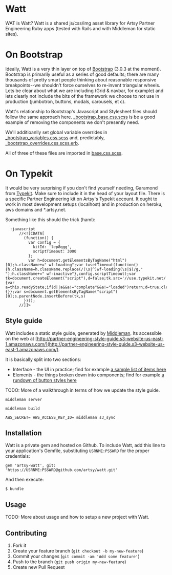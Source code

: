 # Watt

WAT is Watt?  Watt is a shared js/css/img asset library for Artsy Partner Engineering Ruby apps (tested with Rails and with Middleman for static sites).

# On Bootstrap

Ideally, Watt is a very thin layer on top of [Bootstrap](http://getbootstrap.com/) (3.0.3 at the moment). Bootstrap is primarily useful as a series of good defaults; there are many thousands of pretty smart people thinking about reasonable responsive breakpoints--we shouldn't force ourselves to re-invent triangular wheels. Lets be clear about what we are including (Grid &amp; navbar, for example) and lets clearly not include the bits of the framework we choose to not use in production (jumbotron, buttons, modals, carousels, et c).

Watt's relationship to Bootstrap's Javascript and Stylesheet files should follow the same approach here. [_bootstrap_base.css.scss](https://github.com/dylanfareed/watt/blob/with-bootstrap-and-middleman/vendor/assets/stylesheets/watt/_bootstrap_base.css.scss) is be a good example of removing the components we don't presently need.

We'll additioanlly set global variable overrides in [_bootstrap_variables.css.scss](https://github.com/dylanfareed/watt/blob/with-bootstrap-and-middleman/vendor/assets/stylesheets/watt/_bootstrap_variables.css.scss) and, predictably, [_bootstrap_overrides.css.scss.erb](https://github.com/dylanfareed/watt/blob/with-bootstrap-and-middleman/vendor/assets/stylesheets/watt/_bootstrap_overrides.css.scss.erb).

All of three of these files are imported in [base.css.scss](https://github.com/dylanfareed/watt/blob/with-bootstrap-and-middleman/vendor/assets/stylesheets/watt/base.css.scss).


# On Typekit

It would be very surprising if you don't find yourself needing, Garamond from [Typekit](http://typekit.com/). Make sure to include it in the head of your layout file. There is a specific Partner Engineering kit on Artsy's Typekit account. It ought to work in most development setups (localhost) and in production on heroku, aws domains and *.artsy.net.

Something like this should the trick (haml):

```
  :javascript
      //<![CDATA[
        (function() {
          var config = {
            kitId: 'lep8qgg',
            scriptTimeout: 3000
          };
          var h=document.getElementsByTagName("html")[0];h.className+=" wf-loading";var t=setTimeout(function(){h.className=h.className.replace(/(\s|^)wf-loading(\s|$)/g," ");h.className+=" wf-inactive"},config.scriptTimeout);var tk=document.createElement("script"),d=false;tk.src='//use.typekit.net/'+config.kitId+'.js';tk.type="text/javascript";tk.async="true";tk.onload=tk.onreadystatechange=function(){var a=this.readyState;if(d||a&&a!="complete"&&a!="loaded")return;d=true;clearTimeout(t);try{Typekit.load(config)}catch(b){}};var s=document.getElementsByTagName("script")[0];s.parentNode.insertBefore(tk,s)
        })();
      //]]>
```

## Style guide

Watt includes a static style guide, generated by [Middleman](http://middlemanapp.com/). Its accessible on the web at [http://partner-engineering-style-guide.s3-website-us-east-1.amazonaws.com/](http://partner-engineering-style-guide.s3-website-us-east-1.amazonaws.com/).

It is basically split into two sections:

* Interface - the UI in practice; find for example [a sample list of items here](http://partner-engineering-style-guide.s3-website-us-east-1.amazonaws.com/interface/items/)
* Elements - the things broken down into components; find for example [a rundown of button styles here](http://partner-engineering-style-guide.s3-website-us-east-1.amazonaws.com/elements/buttons/)

TODO: More of a walkthrough in terms of how we update the style guide.

```middleman server```

```middleman build```

```AWS_SECRET= AWS_ACCESS_KEY_ID= middleman s3_sync```


## Installation

Watt is a private gem and hosted on Github. To include Watt, add this line to your application's Gemfile, substituting ```USRNME:PSSWRD``` for the proper credentials:

    gem 'artsy-watt', git: 'https://USRNME:PSSWRD@github.com/artsy/watt.git'

And then execute:

    $ bundle

## Usage

TODO: More about usage and how to setup a new project with Watt.

## Contributing

1. Fork it
2. Create your feature branch (`git checkout -b my-new-feature`)
3. Commit your changes (`git commit -am 'Add some feature'`)
4. Push to the branch (`git push origin my-new-feature`)
5. Create new Pull Request
